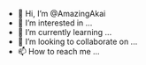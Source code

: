 - 👋 Hi, I’m @AmazingAkai
- 👀 I’m interested in ...
- 🌱 I’m currently learning ...
- 💞️ I’m looking to collaborate on ...
- 📫 How to reach me ...

<!---
AmazingAkai/AmazingAkai is a ✨ special ✨ repository because its `README.md` (this file) appears on your GitHub profile.
You can click the Preview link to take a look at your changes.
--->
